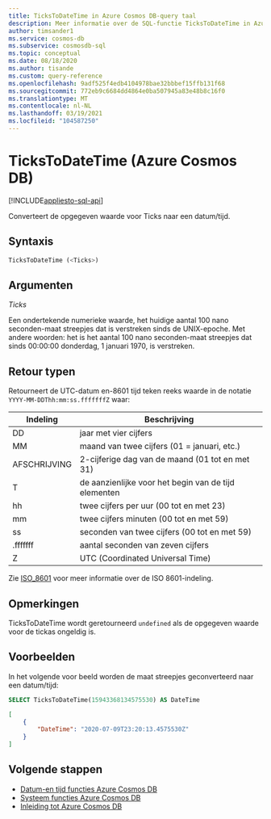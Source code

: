 ```yaml
---
title: TicksToDateTime in Azure Cosmos DB-query taal
description: Meer informatie over de SQL-functie TicksToDateTime in Azure Cosmos DB.
author: timsander1
ms.service: cosmos-db
ms.subservice: cosmosdb-sql
ms.topic: conceptual
ms.date: 08/18/2020
ms.author: tisande
ms.custom: query-reference
ms.openlocfilehash: 9adf525f4edb4104978bae32bbbef15ffb131f68
ms.sourcegitcommit: 772eb9c6684dd4864e0ba507945a83e48b8c16f0
ms.translationtype: MT
ms.contentlocale: nl-NL
ms.lasthandoff: 03/19/2021
ms.locfileid: "104587250"
---
```

# <a name="tickstodatetime-azure-cosmos-db"></a>TicksToDateTime (Azure Cosmos DB)
[!INCLUDE[appliesto-sql-api](includes/appliesto-sql-api.md)]

Converteert de opgegeven waarde voor Ticks naar een datum/tijd.
  
## <a name="syntax"></a>Syntaxis
  
```sql
TicksToDateTime (<Ticks>)
```

## <a name="arguments"></a>Argumenten

*Ticks*  

Een ondertekende numerieke waarde, het huidige aantal 100 nano seconden-maat streepjes dat is verstreken sinds de UNIX-epoche. Met andere woorden: het is het aantal 100 nano seconden-maat streepjes dat sinds 00:00:00 donderdag, 1 januari 1970, is verstreken.

## <a name="return-types"></a>Retour typen

Retourneert de UTC-datum en-8601 tijd teken reeks waarde in de notatie `YYYY-MM-DDThh:mm:ss.fffffffZ` waar:
  
|Indeling|Beschrijving|
|-|-|
|DD|jaar met vier cijfers|
|MM|maand van twee cijfers (01 = januari, etc.)|
|AFSCHRIJVING|2-cijferige dag van de maand (01 tot en met 31)|
|T|de aanzienlijke voor het begin van de tijd elementen|
|hh|twee cijfers per uur (00 tot en met 23)|
|mm|twee cijfers minuten (00 tot en met 59)|
|ss|seconden van twee cijfers (00 tot en met 59)|
|.fffffff|aantal seconden van zeven cijfers|
|Z|UTC (Coordinated Universal Time)|
  
  Zie [ISO_8601](https://en.wikipedia.org/wiki/ISO_8601) voor meer informatie over de ISO 8601-indeling.

## <a name="remarks"></a>Opmerkingen

TicksToDateTime wordt geretourneerd `undefined` als de opgegeven waarde voor de tickas ongeldig is.

## <a name="examples"></a>Voorbeelden
  
In het volgende voor beeld worden de maat streepjes geconverteerd naar een datum/tijd:

```sql
SELECT TicksToDateTime(15943368134575530) AS DateTime
```

```json
[
    {
        "DateTime": "2020-07-09T23:20:13.4575530Z"
    }
]
```  

## <a name="next-steps"></a>Volgende stappen

- [Datum-en tijd functies Azure Cosmos DB](sql-query-date-time-functions.md)
- [Systeem functies Azure Cosmos DB](sql-query-system-functions.md)
- [Inleiding tot Azure Cosmos DB](introduction.md)
